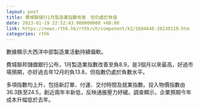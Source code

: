 ```yaml
---
layout: post
title: 費城聯儲行1月製造業指數改善　但仍處於負值
date: 2023-01-19 22:52:43.000000000 +08:00
link: https://news.rthk.hk/rthk/ch/component/k2/1684648-20230119.htm
categories: rthk
---
```


數據顯示大西洋中部製造業活動持續偏軟。

費城聯邦儲備銀行公布，1月製造業指數改善至負8.9，是3個月以來最高，好過市場預期，亦好過去年12月的負13.8，但指數仍處於負數水平。

多項指數均上升，包括新訂單、付運、交付時間及就業指數。投入物價指數由36.3跌至24.5，創近兩年半新低，反映通脹壓力紓緩。調查顯示，企業預期今年成本升幅低於去年。
